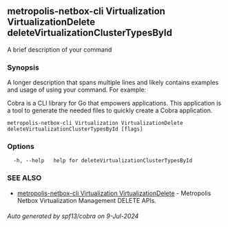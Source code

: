 ## metropolis-netbox-cli Virtualization VirtualizationDelete deleteVirtualizationClusterTypesById

A brief description of your command

### Synopsis

A longer description that spans multiple lines and likely contains examples
and usage of using your command. For example:

Cobra is a CLI library for Go that empowers applications.
This application is a tool to generate the needed files
to quickly create a Cobra application.

```
metropolis-netbox-cli Virtualization VirtualizationDelete deleteVirtualizationClusterTypesById [flags]
```

### Options

```
  -h, --help   help for deleteVirtualizationClusterTypesById
```

### SEE ALSO

* [metropolis-netbox-cli Virtualization VirtualizationDelete]()	 - Metropolis Netbox Virtualization Management DELETE APIs.

###### Auto generated by spf13/cobra on 9-Jul-2024

